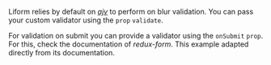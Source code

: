 Liform relies by default on [*ajv*](https://github.com/epoberezkin/ajv) to perform on blur validation. You can pass your custom validator using the `prop` `validate`.

For validation on submit you can provide a validator using the `onSubmit` `prop`. For this, check the documentation of *redux-form*. This example adapted directly from its documentation.
